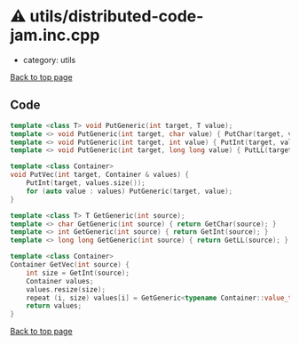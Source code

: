 <!-- mathjax config similar to math.stackexchange -->
<script type="text/javascript" async
  src="https://cdnjs.cloudflare.com/ajax/libs/mathjax/2.7.5/MathJax.js?config=TeX-MML-AM_CHTML">
</script>
<script type="text/x-mathjax-config">
  MathJax.Hub.Config({
    TeX: { equationNumbers: { autoNumber: "AMS" }},
    tex2jax: {
      inlineMath: [ ['$','$'] ],
      processEscapes: true
    },
    "HTML-CSS": { matchFontHeight: false },
    displayAlign: "left",
    displayIndent: "2em"
  });
</script>

<script type="text/javascript" src="https://cdnjs.cloudflare.com/ajax/libs/jquery/3.4.1/jquery.min.js"></script>
<script src="https://cdn.jsdelivr.net/npm/jquery-balloon-js@1.1.2/jquery.balloon.min.js" integrity="sha256-ZEYs9VrgAeNuPvs15E39OsyOJaIkXEEt10fzxJ20+2I=" crossorigin="anonymous"></script>
<script type="text/javascript" src="../../assets/js/copy-button.js"></script>
<link rel="stylesheet" href="../../assets/css/copy-button.css" />


# :warning: utils/distributed-code-jam.inc.cpp
* category: utils


[Back to top page](../../index.html)



## Code
```cpp
template <class T> void PutGeneric(int target, T value);
template <> void PutGeneric(int target, char value) { PutChar(target, value); }
template <> void PutGeneric(int target, int value) { PutInt(target, value); }
template <> void PutGeneric(int target, long long value) { PutLL(target, value); }

template <class Container>
void PutVec(int target, Container & values) {
    PutInt(target, values.size());
    for (auto value : values) PutGeneric(target, value);
}

template <class T> T GetGeneric(int source);
template <> char GetGeneric(int source) { return GetChar(source); }
template <> int GetGeneric(int source) { return GetInt(source); }
template <> long long GetGeneric(int source) { return GetLL(source); }

template <class Container>
Container GetVec(int source) {
    int size = GetInt(source);
    Container values;
    values.resize(size);
    repeat (i, size) values[i] = GetGeneric<typename Container::value_type>(source);
    return values;
}

```

[Back to top page](../../index.html)

